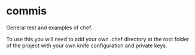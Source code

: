 commis
======

General test and examples of chef.

To use this you will need to add your own .chef directory at the root folder of the project with your own knife configuration and private keys. 


